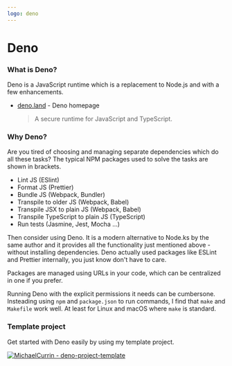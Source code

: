 ```yaml
---
logo: deno
---
```

# Deno


### What is Deno?

Deno is a JavaScript runtime which is a replacement to Node.js and with a few enhancements.

- [deno.land](https://deno.land/) - Deno homepage
    > A secure runtime for JavaScript and TypeScript.


### Why Deno?

Are you tired of choosing and managing separate dependencies which do all these tasks? The typical NPM packages used to solve the tasks are shown in brackets.

- Lint JS (ESlint)
- Format JS (Prettier)
- Bundle JS (Webpack, Bundler)
- Transpile to older JS (Webpack, Babel)
- Transpile JSX to plain JS (Webpack, Babel)
- Transpile TypeScript to plain JS (TypeScript)
- Run tests (Jasmine, Jest, Mocha ...)

Then consider using Deno. It is a modern alternative to Node.ks by the same author and it provides all the functionality just mentioned above - without installing dependencies. Deno actually used packages like ESLint and Prettier internally, you just know don't have to care.

Packages are managed using URLs in your code, which can be centralized in one if you prefer.

Running Deno with the explicit permissions it needs can be cumbersone. Insteading using `npm` and `package.json` to run commands, I find that `make` and `Makefile` work well. At least for Linux and macOS where `make` is standard.


### Template project

Get started with Deno easily by using my template project.

[![MichaelCurrin - deno-project-template](https://img.shields.io/static/v1?label=MichaelCurrin&message=deno-project-template&color=blue&logo=github)](https://github.com/MichaelCurrin/deno-project-template)
